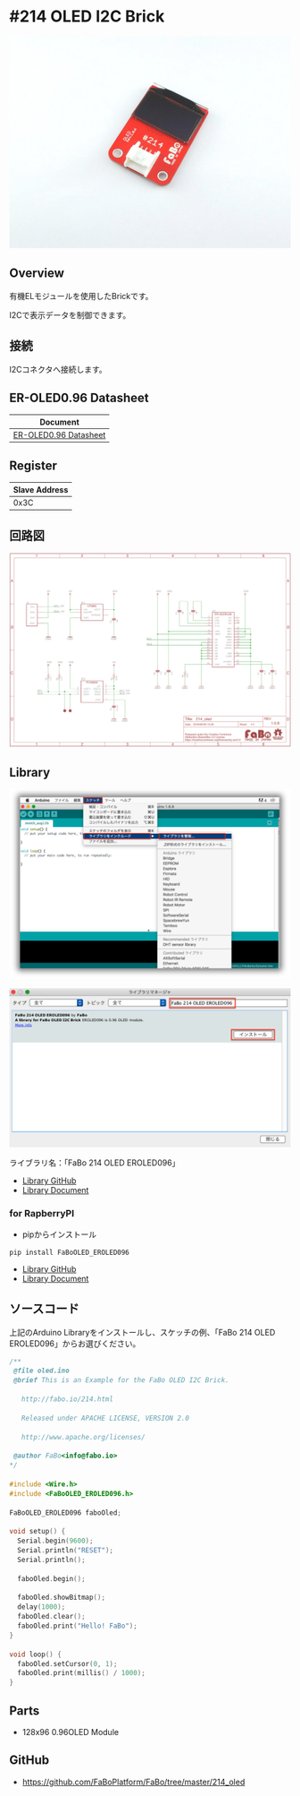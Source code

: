# #214 OLED I2C Brick

![](../img/200_i2c/product/214.jpg)
<!--COLORME-->

## Overview
有機ELモジュールを使用したBrickです。

I2Cで表示データを制御できます。

## 接続
I2Cコネクタへ接続します。



## ER-OLED0.96 Datasheet
| Document |
| -- |
| [ER-OLED0.96 Datasheet](http://www.buydisplay.com/download/manual/ER-OLED0.96_Series_Datasheet.pdf) |

## Register
| Slave Address |
| -- |
| 0x3C |

## 回路図
![](../img/200_i2c/schematic/214_oled.png)

## Library


![](../img/common/install_lib.png)

![](../img/200_i2c/docs/214_oled_docs_001.png)

  ライブラリ名：「FaBo 214 OLED EROLED096」

- [Library GitHub](https://github.com/FaBoPlatform/FaBoOLED-EROLED096-Library)
- [Library Document](http://fabo.io/doxygen/FaBoOLED-EROLED096-Library)

### for RapberryPI
- pipからインストール
```
pip install FaBoOLED_EROLED096
```
- [Library GitHub](https://github.com/FaBoPlatform/FaBoOLED-EROLED096-Python)
- [Library Document](http://fabo.io/doxygen/FaBoOLED-EROLED096-Python/)

## ソースコード
上記のArduino Libraryをインストールし、スケッチの例、「FaBo 214 OLED EROLED096」からお選びください。

```c
/**
 @file oled.ino
 @brief This is an Example for the FaBo OLED I2C Brick.

   http://fabo.io/214.html

   Released under APACHE LICENSE, VERSION 2.0

   http://www.apache.org/licenses/

 @author FaBo<info@fabo.io>
*/

#include <Wire.h>
#include <FaBoOLED_EROLED096.h>

FaBoOLED_EROLED096 faboOled;

void setup() {
  Serial.begin(9600);
  Serial.println("RESET");
  Serial.println();

  faboOled.begin();

  faboOled.showBitmap();
  delay(1000);
  faboOled.clear();
  faboOled.print("Hello! FaBo");
}

void loop() {
  faboOled.setCursor(0, 1);
  faboOled.print(millis() / 1000);
}
```

## Parts
- 128x96 0.96OLED Module

## GitHub
- https://github.com/FaBoPlatform/FaBo/tree/master/214_oled
